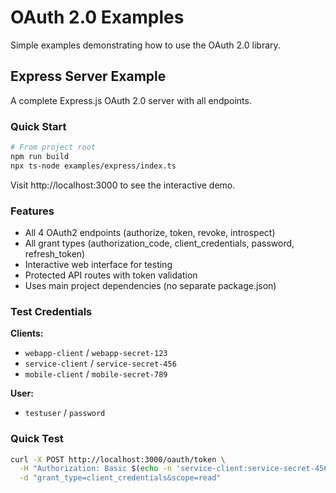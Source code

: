 # OAuth 2.0 Examples

Simple examples demonstrating how to use the OAuth 2.0 library.

## Express Server Example

A complete Express.js OAuth 2.0 server with all endpoints.

### Quick Start

```bash
# From project root
npm run build
npx ts-node examples/express/index.ts
```

Visit http://localhost:3000 to see the interactive demo.

### Features

- All 4 OAuth2 endpoints (authorize, token, revoke, introspect)
- All grant types (authorization_code, client_credentials, password, refresh_token)
- Interactive web interface for testing
- Protected API routes with token validation
- Uses main project dependencies (no separate package.json)

### Test Credentials

**Clients:**

- `webapp-client` / `webapp-secret-123`
- `service-client` / `service-secret-456`
- `mobile-client` / `mobile-secret-789`

**User:**

- `testuser` / `password`

### Quick Test

```bash
curl -X POST http://localhost:3000/oauth/token \
  -H "Authorization: Basic $(echo -n 'service-client:service-secret-456' | base64)" \
  -d "grant_type=client_credentials&scope=read"
```
